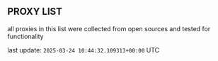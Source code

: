 ## PROXY LIST

all proxies in this list were collected from open sources and tested for functionality

last update: `2025-03-24 10:44:32.109313+00:00` UTC